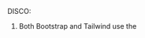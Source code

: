 DISCO:
1. Both Bootstrap and Tailwind use the <script> tag for their CDNs, while Foundation uses the <link> tag to import the CSS stylesheet.
2. 

QCC:

q0: 1

q0b: 

https://tailwindcss.com/docs/installation/play-cdn


q1:

We prefer 
